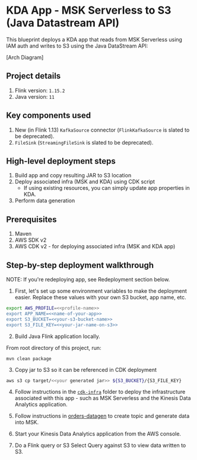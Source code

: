 # KDA App - MSK Serverless to S3 (Java Datastream API)

This blueprint deploys a KDA app that reads from MSK Serverless using IAM auth and writes to S3 using the Java DataStream API:

[Arch Diagram]

## Project details

1. Flink version: `1.15.2`
2. Java version: `11`

## Key components used

1. New (in Flink 1.13) `KafkaSource` connector (`FlinkKafkaSource` is slated to be deprecated).
2. `FileSink` (`StreamingFileSink` is slated to be deprecated).

## High-level deployment steps

1. Build app and copy resulting JAR to S3 location
2. Deploy associated infra (MSK and KDA) using CDK script
    - If using existing resources, you can simply update app properties in KDA.
3. Perform data generation

## Prerequisites

1. Maven
2. AWS SDK v2
2. AWS CDK v2 - for deploying associated infra (MSK and KDA app)

## Step-by-step deployment walkthrough

NOTE: If you're redeploying app, see Redeployment section below.

1. First, let's set up some environment variables to make the deployment easier. Replace these values with your own S3 bucket, app name, etc.

```bash
export AWS_PROFILE=<<profile-name>>
export APP_NAME=<<name-of-your-app>>
export S3_BUCKET=<<your-s3-bucket-name>>
export S3_FILE_KEY=<<your-jar-name-on-s3>>
```

2. Build Java Flink application locally.

From root directory of this project, run:

```
mvn clean package
```

3. Copy jar to S3 so it can be referenced in CDK deployment

```bash
aws s3 cp target/<<your generated jar>> ${S3_BUCKET}/{S3_FILE_KEY}
```

4. Follow instructions in the [`cdk-infra`](cdk-infra/README.md) folder to deploy the infrastructure associated with this app - such as MSK Serverless and the Kinesis Data Analytics application.

5. Follow instructions in [orders-datagen](../../../datagen/orders-datagen/README.md) to create topic and generate data into MSK.

6. Start your Kinesis Data Analytics application from the AWS console.

7. Do a Flink query or S3 Select Query against S3 to view data written to S3.